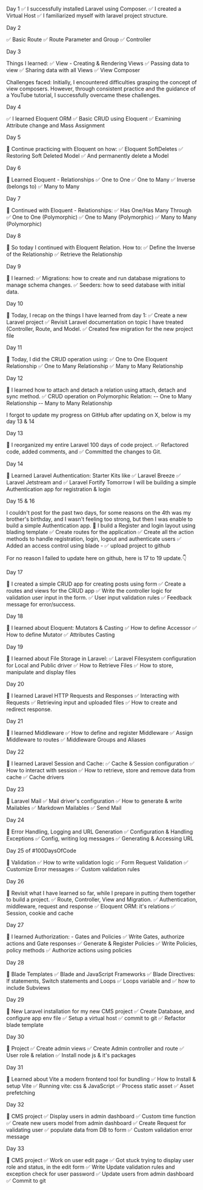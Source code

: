 Day 1
 ✅ I successfully installed Laravel using Composer.
 ✅ I created a Virtual Host
 ✅ I familiarized myself with laravel project structure.

Day 2

✅ Basic Route 
✅ Route Parameter and Group 
✅ Controller

Day 3

Things I learned:
✅ View - Creating & Rendering Views
✅ Passing data to view
✅ Sharing data with all Views
✅ View Composer

Challenges faced:
Initially, I encountered difficulties grasping the concept of view composers. However, through consistent practice and the guidance of a YouTube tutorial, I successfully overcame these challenges.

Day 4

✅ I learned Eloquent ORM
✅ Basic CRUD using Eloquent 
✅ Examining Attribute change and Mass Assignment

Day 5

🚀 Continue practicing with Eloquent on how:
✅ Eloquent SoftDeletes
✅ Restoring Soft Deleted Model
✅ And permanently delete a Model


Day 6

🚀 Learned Eloquent - Relationships
✅ One to One
✅ One to Many
✅ Inverse (belongs to)
✅ Many to Many


Day 7

🚀 Continued with Eloquent - Relationships:
✅ Has One/Has Many Through
✅ One to One (Polymorphic) 
✅ One to Many (Polymorphic)
✅ Many to Many (Polymorphic)


Day 8

🚀 So today I continued with Eloquent Relation.
How to:
✅ Define the Inverse of the Relationship
✅ Retrieve the Relationship


Day 9

🚀 I learned:
✅ Migrations: how to create and run database migrations to manage schema changes.
✅ Seeders: how to seed database with initial data.


Day 10

🚀 Today, I recap on the things I have learned from day 1:
✅ Create a new Laravel project
✅ Revisit  Laravel documentation on topic I have treated (Controller, Route, and Model. 
✅ Created few migration for the new project file


Day 11

🚀 Today, I did the CRUD operation using:
✅ One to One Eloquent Relationship
✅ One to Many Relationship
✅ Many to Many Relationship 


Day 12

🚀 I learned how to attach and detach a relation using attach, detach and sync method.
✅ CRUD operation on Polymorphic Relation:
-- One to Many Relationship
-- Many to Many Relationship


I forgot to update my progress on GitHub after updating on X,
below is my day 13 & 14


Day 13

🚀 I reorganized my entire Laravel 100 days of code project.
✅ Refactored code, added comments, and 
✅ Committed the changes to Git.


Day 14

🚀 Learned Laravel Authentication: Starter Kits like
✅ Laravel Breeze
✅ Laravel Jetstream and 
✅ Laravel Fortify
Tomorrow I will be building a simple Authentication app for registration & login


Day 15 & 16 

I couldn't post for the past two days, for some reasons on the 4th was my brother's birthday, and I wasn't feeling too strong, but then I was enable to build a simple Authentication app.
🚀 I build a Register and login layout using blading template
✅ Create routes for the application 
✅ Create all the action methods to handle registration, login, logout and authenticate users
✅ Added an access control using blade - 
✅ upload project to github


For no reason I failed to update here on github, here is 17 to 19 update.👇

Day 17

🚀 I created a simple CRUD app for creating posts using form
✅ Create a routes and views for the CRUD app 
✅ Write the controller logic for validation user input in the form.
✅ User input validation rules
✅ Feedback message for error/success.


Day 18

🚀 I learned about Eloquent: Mutators & Casting 
✅ How to define Accessor
✅ How to define Mutator
✅ Attributes Casting


Day 19

🚀 I learned about File Storage in Laravel:
✅ Laravel Filesystem configuration for Local and Public driver
✅ How to Retrieve Files
✅ How to store, manipulate and display files


Day 20

🚀 I learned Laravel HTTP Requests and Responses
✅ Interacting with Requests
✅ Retrieving input and uploaded files
✅ How to create and redirect response.


Day 21

🚀 I learned Middleware
✅ How to define and register Middleware 
✅ Assign Middleware to routes
✅ Middleware Groups and Aliases


Day 22

🚀 I learned Laravel Session and Cache:
✅ Cache & Session configuration 
✅ How to interact with session
✅ How to retrieve, store and remove data from cache
✅ Cache drivers


Day 23

🚀 Laravel Mail
✅ Mail driver's configuration 
✅ How to generate & write Mailables
✅ Markdown Mailables
✅ Send Mail

Day 24

🚀 Error Handling, Logging and URL Generation 
✅ Configuration & Handling Exceptions 
✅ Config, writing log messages 
✅ Generating & Accessing URL

Day 25 of #100DaysOfCode

🚀 Validation 
✅ How to write validation logic
✅ Form Request Validation
✅ Customize Error messages 
✅ Custom validation rules

Day 26

🚀 Revisit what I have learned so far, while I prepare in putting them together to build a project.
✅ Route, Controller, View and Migration.
✅ Authentication, middleware, request and response
✅ Eloquent ORM: it's relations
✅ Session, cookie and cache

Day 27

🚀 I learned Authorization: - Gates and Policies
✅ Write Gates, authorize actions and Gate responses
✅ Generate & Register Policies
✅ Write Policies, policy methods
✅ Authorize actions using policies

Day 28

🚀 Blade Templates 
✅ Blade and JavaScript Frameworks
✅ Blade Directives: If statements, Switch statements and Loops
✅ Loops variable and
✅ how to include Subviews

Day 29

🚀 New Laravel installation for my new CMS project
✅ Create Database, and configure app env file
✅ Setup a virtual host
✅ commit to git
✅ Refactor blade template

Day 30

🚀 Project 
✅ Create admin views
✅ Create Admin controller and route
✅ User role & relation
✅ Install node js & it's packages

Day 31

🚀 Learned about Vite a modern frontend tool for bundling 
✅ How to Install & setup Vite
✅ Running vite: css & JavaScript 
✅ Process static asset 
✅ Asset prefetching

Day 32

🚀 CMS project
✅ Display users in admin dashboard
✅ Custom time function
✅ Create new users model from admin dashboard 
✅ Create Request for validating user
✅ populate data from DB to form
✅ Custom validation error message

Day 33

🚀 CMS project
✅ Work on user edit page
✅ Got stuck trying to display user role and status, in the edit form
✅ Write Update validation rules and exception check for user password 
✅ Update users from admin dashboard
✅ Commit to git
